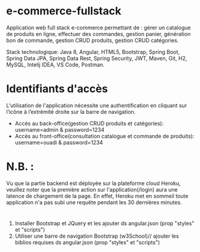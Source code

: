 # e-commerce-fullstack

Application web full stack e-commerce permettant de : gérer un catalogue de produits en ligne, effectuer des commandes, gestion panier, génération bon de commande, gestion CRUD produits, gestion CRUD catégories.

Stack technologique: Java 8, Angular, HTML5, Bootstrap, Spring Boot, Spring Data JPA, Spring Data Rest, Spring Security, JWT, Maven, Git, H2, MySQL, Intelij IDEA, VS Code, Postman.

# Identifiants d'accès
L'utilisation de l'application nécessite une authentification en cliquant sur l’icône à l’extrémité droite sur la barre de navigation.
- Accès au back-office(gestion CRUD produits et catégories): username=admin & password=1234
- Accès au front-office(consultation catalogue et commande de produits): username=ouadi & password=1234

# N.B. : 
Vu que la partie backend est déployée sur la plateforme cloud Heroku, veuillez noter que la première action sur l'application(/login) aura une latence de chargement de la page. En effet, Heroku met en sommeil toute application n'a pas subi une requête pendant les 30 dernières minutes.


#
1. Installer Bootstrap et JQuery et les ajouter ds angular.json (prop "styles" et "scripts")
2. Utiliser une barre de navigation Bootstrap (w3School)// ajouter les biblios requises ds angular.json (prop "styles" et "scripts")

